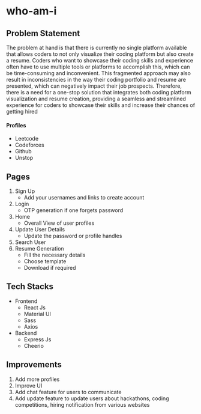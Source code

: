 # who-am-i
## Problem Statement 
The problem at hand is that there is currently no single platform available that allows coders to not only visualize their coding platform but also create a resume. Coders who want to showcase their coding skills and experience often have to use multiple tools or platforms to accomplish this, which can be time-consuming and inconvenient. This fragmented approach may also result in inconsistencies in the way their coding portfolio and resume are presented, which can negatively impact their job prospects. Therefore, there is a need for a one-stop solution that integrates both coding platform visualization and resume creation, providing a seamless and streamlined experience for coders to showcase their skills and increase their chances of getting hired
#### Profiles
  + Leetcode
  + Codeforces
  + Github
  + Unstop
## Pages
  1. Sign Up
      + Add your usernames and links to create account
  2. Login
      + OTP generation if one forgets password
  3. Home
      + Overall View of user profiles
  4. Update User Details
      + Update the password or profile handles
  5. Search User
  6. Resume Generation
      + Fill the necessary details
      + Choose template
      + Download if required
## Tech Stacks
  + Frontend
    + React Js
    + Material UI
    + Sass
    + Axios
  + Backend
    + Express Js
    + Cheerio
## Improvements
  1. Add more profiles
  2. Improve UI
  3. Add chat feature for users to communicate
  4. Add update feature to update users about hackathons, coding competitions, hiring notification from various websites
